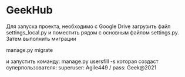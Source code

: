 # GeekHub

Для запуска проекта, необходимо с Google Drive загрузить файл settings_local.py и поместить рядом с основным файлом settings.py.
Затем выполнить миграции 

manage.py migrate

и запустить команду: manage.py usersfill -s
которая создаст суперпользователя: superuser: Agile449 / pass: Geek@2021
